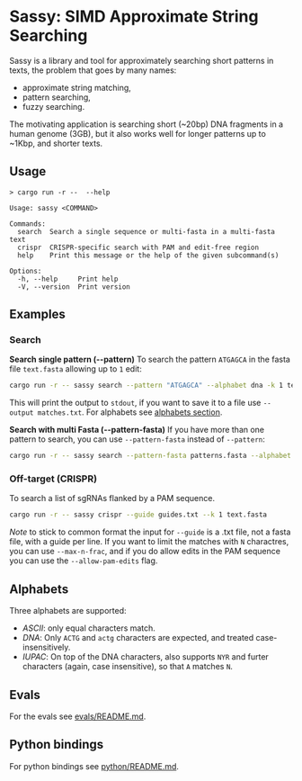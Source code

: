 # Sassy: SIMD Approximate String Searching

Sassy is a library and tool for approximately searching short patterns in texts,
the problem that goes by many names:
- approximate string matching,
- pattern searching,
- fuzzy searching.

The motivating application is searching short (~20bp) DNA fragments in a human
genome (3GB), but it also works well for longer patterns up to ~1Kbp, and
shorter texts.

## Usage

```
> cargo run -r --  --help

Usage: sassy <COMMAND>

Commands:
  search  Search a single sequence or multi-fasta in a multi-fasta text
  crispr  CRISPR-specific search with PAM and edit-free region
  help    Print this message or the help of the given subcommand(s)

Options:
  -h, --help     Print help
  -V, --version  Print version

```

## Examples

### Search
**Search single pattern (--pattern)**
To search the pattern `ATGAGCA` in the fasta file `text.fasta` allowing up to `1` edit:
```bash 
cargo run -r -- sassy search --pattern "ATGAGCA" --alphabet dna -k 1 text.fasta
```
This will print the output to `stdout`, if you want to save it to a file use `--output matches.txt`. 
For alphabets see [alphabets section](#alphabets).

**Search with multi Fasta (--pattern-fasta)**
If you have more than one pattern to search, you can use `--pattern-fasta` instead of `--pattern`:
```bash 
cargo run -r -- sassy search --pattern-fasta patterns.fasta --alphabet dna -k 1 text.fasta
```

### Off-target (CRISPR)
To search a list of sgRNAs flanked by a PAM sequence. 

```bash 
cargo run -r -- sassy crispr --guide guides.txt --k 1 text.fasta
```
*Note* to stick to common format the input for `--guide` is a .txt file, not a fasta file, with a 
guide per line.
If you want to limit the matches with `N` charactres, you can use `--max-n-frac`, and if you 
do allow edits in the PAM sequence you can use the `--allow-pam-edits` flag.


## Alphabets
Three alphabets are supported:
- *ASCII*: only equal characters match.
- *DNA*: Only `ACTG` and `actg` characters are expected, and treated case-insensitively.
- *IUPAC*: On top of the DNA characters, also supports `NYR` and furter
  characters (again, case insensitive), so that `A` matches `N`.

## Evals
For the evals see [evals/README.md](evals/README.md).

## Python bindings
For python bindings see [python/README.md](python/README.md).
